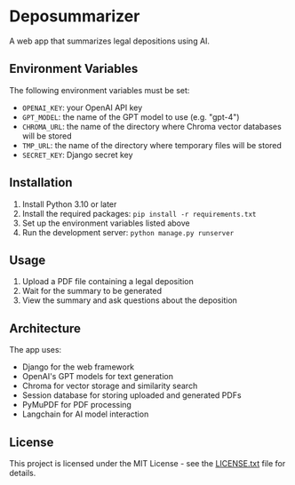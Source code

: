# Deposummarizer

A web app that summarizes legal depositions using AI.

## Environment Variables

The following environment variables must be set:
- `OPENAI_KEY`: your OpenAI API key
- `GPT_MODEL`: the name of the GPT model to use (e.g. "gpt-4")
- `CHROMA_URL`: the name of the directory where Chroma vector databases will be stored
- `TMP_URL`: the name of the directory where temporary files will be stored
- `SECRET_KEY`: Django secret key

## Installation

1. Install Python 3.10 or later
2. Install the required packages: `pip install -r requirements.txt`
3. Set up the environment variables listed above
4. Run the development server: `python manage.py runserver`

## Usage

1. Upload a PDF file containing a legal deposition
2. Wait for the summary to be generated
3. View the summary and ask questions about the deposition

## Architecture

The app uses:
- Django for the web framework
- OpenAI's GPT models for text generation
- Chroma for vector storage and similarity search
- Session database for storing uploaded and generated PDFs
- PyMuPDF for PDF processing
- Langchain for AI model interaction

## License

This project is licensed under the MIT License - see the [LICENSE.txt](LICENSE.txt) file for details.
